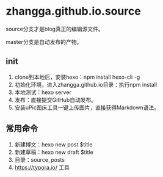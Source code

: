 # zhangga.github.io.source
source分支才是blog真正的编辑源文件。

master分支是自动发布的产物。

## init
1. clone到本地后，安装hexo：npm install hexo-cli -g
7. 初始化环境，进入zhangga.github.io目录：执行npm install
8. 本地测试：hexo server
4. 发布：直接提交GitHub自动发布。
5. 安装uPic图床工具一键上传图片，直接获得Markdown语法。

## 常用命令
1. 新建博文：hexo new post $title
2. 新建草稿：hexo new draft $title
3. 目录：source\_posts
4. https://typora.io/ 工具
